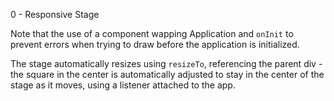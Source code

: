 0 - Responsive Stage

Note that the use of a component wapping Application and `onInit` to prevent errors when trying to draw before the application is initialized. 

The stage automatically resizes using `resizeTo`, referencing the parent div - the square in the center is automatically adjusted to stay in the center of the stage as it moves, using a listener attached to the app.  